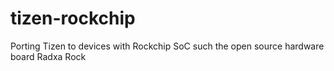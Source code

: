 tizen-rockchip
==============

Porting Tizen to devices with Rockchip SoC such the open source hardware board Radxa Rock
